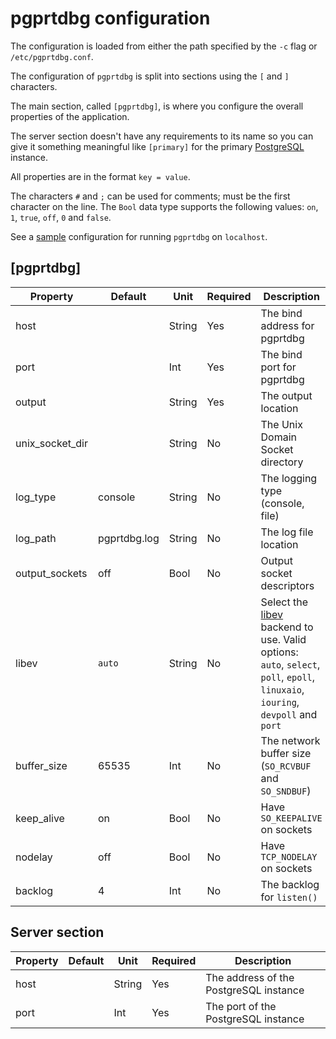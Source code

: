 # pgprtdbg configuration

The configuration is loaded from either the path specified by the `-c` flag or `/etc/pgprtdbg.conf`.

The configuration of `pgprtdbg` is split into sections using the `[` and `]` characters.

The main section, called `[pgprtdbg]`, is where you configure the overall properties
of the application.

The server section doesn't have any requirements to its name so you can give it something
meaningful like `[primary]` for the primary [PostgreSQL](https://www.postgresql.org)
instance.

All properties are in the format `key = value`.

The characters `#` and `;` can be used for comments; must be the first character on the line.
The `Bool` data type supports the following values: `on`, `1`, `true`, `off`, `0` and `false`.

See a [sample](./etc/pgprtdbg.conf) configuration for running `pgprtdbg` on `localhost`.

## [pgprtdbg]

| Property | Default | Unit | Required | Description |
|----------|---------|------|----------|-------------|
| host | | String | Yes | The bind address for pgprtdbg |
| port | | Int | Yes | The bind port for pgprtdbg |
| output | | String | Yes | The output location |
| unix_socket_dir | | String | No | The Unix Domain Socket directory |
| log_type | console | String | No | The logging type (console, file) |
| log_path | pgprtdbg.log | String | No | The log file location |
| output_sockets | off | Bool | No | Output socket descriptors |
| libev | `auto` | String | No | Select the [libev](http://software.schmorp.de/pkg/libev.html) backend to use. Valid options: `auto`, `select`, `poll`, `epoll`, `linuxaio`, `iouring`, `devpoll` and `port` |
| buffer_size | 65535 | Int | No | The network buffer size (`SO_RCVBUF` and `SO_SNDBUF`) |
| keep_alive | on | Bool | No | Have `SO_KEEPALIVE` on sockets |
| nodelay | off | Bool | No | Have `TCP_NODELAY` on sockets |
| backlog | 4 | Int | No | The backlog for `listen()` |

## Server section

| Property | Default | Unit | Required | Description |
|----------|---------|------|----------|-------------|
| host | | String | Yes | The address of the PostgreSQL instance |
| port | | Int | Yes | The port of the PostgreSQL instance |

